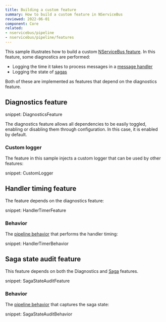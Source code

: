 ```yaml
---
title: Building a custom feature
summary: How to build a custom feature in NServiceBus
reviewed: 2022-06-01
component: Core
related:
- nservicebus/pipeline
- nservicebus/pipeline/features
---
```


This sample illustrates how to build a custom [NServiceBus feature](/nservicebus/pipeline/features.md). In this feature, some diagnostics are performed:

* Logging the time it takes to process messages in a [message handler](/nservicebus/handlers/)
* Logging the state of [sagas](/nservicebus/sagas/)

Both of these are implemented as features that depend on the diagnostics feature.

## Diagnostics feature

snippet: DiagnosticsFeature

The diagnostics feature allows all dependencies to be easily toggled, enabling or disabling them through configuration. In this case, it is enabled by default.

### Custom logger

The feature in this sample injects a custom logger that can be used by other features:

snippet: CustomLogger

## Handler timing feature

The feature depends on the diagnostics feature:

snippet: HandlerTimerFeature

### Behavior

The [pipeline behavior](/nservicebus/pipeline/manipulate-with-behaviors.md) that performs the handler timing:

snippet: HandlerTimerBehavior

## Saga state audit feature

This feature depends on both the Diagnostics and [Saga](/nservicebus/sagas/) features.

snippet: SagaStateAuditFeature

### Behavior

The [pipeline behavior](/nservicebus/pipeline/manipulate-with-behaviors.md) that captures the saga state:

snippet: SagaStateAuditBehavior
